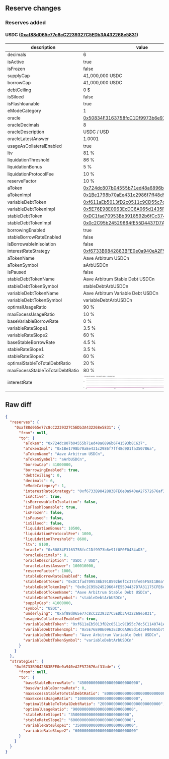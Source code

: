## Reserve changes

### Reserves added

#### USDC ([0xaf88d065e77c8cC2239327C5EDb3A432268e5831](https://arbiscan.io/address/0xaf88d065e77c8cC2239327C5EDb3A432268e5831))

| description | value |
| --- | --- |
| decimals | 6 |
| isActive | true |
| isFrozen | false |
| supplyCap | 41,000,000 USDC |
| borrowCap | 41,000,000 USDC |
| debtCeiling | 0 $ |
| isSiloed | false |
| isFlashloanable | true |
| eModeCategory | 1 |
| oracle | [0x50834F3163758fcC1Df9973b6e91f0F0F0434aD3](https://arbiscan.io/address/0x50834F3163758fcC1Df9973b6e91f0F0F0434aD3) |
| oracleDecimals | 8 |
| oracleDescription | USDC / USD |
| oracleLatestAnswer | 1.0001 |
| usageAsCollateralEnabled | true |
| ltv | 81 % |
| liquidationThreshold | 86 % |
| liquidationBonus | 5 % |
| liquidationProtocolFee | 10 % |
| reserveFactor | 10 % |
| aToken | [0x724dc807b04555b71ed48a6896b6F41593b8C637](https://arbiscan.io/address/0x724dc807b04555b71ed48a6896b6F41593b8C637) |
| aTokenImpl | [0x1Be1798b70aEe431c2986f7ff48d9D1fa350786a](https://arbiscan.io/address/0x1Be1798b70aEe431c2986f7ff48d9D1fa350786a) |
| variableDebtToken | [0xf611aEb5013fD2c0511c9CD55c7dc5C1140741A6](https://arbiscan.io/address/0xf611aEb5013fD2c0511c9CD55c7dc5C1140741A6) |
| variableDebtTokenImpl | [0x5E76E98E0963EcDC6A065d1435F84065b7523f39](https://arbiscan.io/address/0x5E76E98E0963EcDC6A065d1435F84065b7523f39) |
| stableDebtToken | [0xDC1fad70953Bb3918592b6fCc374fe05F5811B6a](https://arbiscan.io/address/0xDC1fad70953Bb3918592b6fCc374fe05F5811B6a) |
| stableDebtTokenImpl | [0x0c2C95b24529664fE55D4437D7A31175CFE6c4f7](https://arbiscan.io/address/0x0c2C95b24529664fE55D4437D7A31175CFE6c4f7) |
| borrowingEnabled | true |
| stableBorrowRateEnabled | false |
| isBorrowableInIsolation | false |
| interestRateStrategy | [0xf6733B9842883BFE0e0a940eA2F572676af31bde](https://arbiscan.io/address/0xf6733B9842883BFE0e0a940eA2F572676af31bde) |
| aTokenName | Aave Arbitrum USDCn |
| aTokenSymbol | aArbUSDCn |
| isPaused | false |
| stableDebtTokenName | Aave Arbitrum Stable Debt USDCn |
| stableDebtTokenSymbol | stableDebtArbUSDCn |
| variableDebtTokenName | Aave Arbitrum Variable Debt USDCn |
| variableDebtTokenSymbol | variableDebtArbUSDCn |
| optimalUsageRatio | 90 % |
| maxExcessUsageRatio | 10 % |
| baseVariableBorrowRate | 0 % |
| variableRateSlope1 | 3.5 % |
| variableRateSlope2 | 60 % |
| baseStableBorrowRate | 4.5 % |
| stableRateSlope1 | 3.5 % |
| stableRateSlope2 | 60 % |
| optimalStableToTotalDebtRatio | 20 % |
| maxExcessStableToTotalDebtRatio | 80 % |
| interestRate | ![ir](/.assets/d89ecf5f1ccbeb07b104da02d99f5a5862da4efa.svg) |

## Raw diff

```json
{
  "reserves": {
    "0xaf88d065e77c8cC2239327C5EDb3A432268e5831": {
      "from": null,
      "to": {
        "aToken": "0x724dc807b04555b71ed48a6896b6F41593b8C637",
        "aTokenImpl": "0x1Be1798b70aEe431c2986f7ff48d9D1fa350786a",
        "aTokenName": "Aave Arbitrum USDCn",
        "aTokenSymbol": "aArbUSDCn",
        "borrowCap": 41000000,
        "borrowingEnabled": true,
        "debtCeiling": 0,
        "decimals": 6,
        "eModeCategory": 1,
        "interestRateStrategy": "0xf6733B9842883BFE0e0a940eA2F572676af31bde",
        "isActive": true,
        "isBorrowableInIsolation": false,
        "isFlashloanable": true,
        "isFrozen": false,
        "isPaused": false,
        "isSiloed": false,
        "liquidationBonus": 10500,
        "liquidationProtocolFee": 1000,
        "liquidationThreshold": 8600,
        "ltv": 8100,
        "oracle": "0x50834F3163758fcC1Df9973b6e91f0F0F0434aD3",
        "oracleDecimals": 8,
        "oracleDescription": "USDC / USD",
        "oracleLatestAnswer": 100010000,
        "reserveFactor": 1000,
        "stableBorrowRateEnabled": false,
        "stableDebtToken": "0xDC1fad70953Bb3918592b6fCc374fe05F5811B6a",
        "stableDebtTokenImpl": "0x0c2C95b24529664fE55D4437D7A31175CFE6c4f7",
        "stableDebtTokenName": "Aave Arbitrum Stable Debt USDCn",
        "stableDebtTokenSymbol": "stableDebtArbUSDCn",
        "supplyCap": 41000000,
        "symbol": "USDC",
        "underlying": "0xaf88d065e77c8cC2239327C5EDb3A432268e5831",
        "usageAsCollateralEnabled": true,
        "variableDebtToken": "0xf611aEb5013fD2c0511c9CD55c7dc5C1140741A6",
        "variableDebtTokenImpl": "0x5E76E98E0963EcDC6A065d1435F84065b7523f39",
        "variableDebtTokenName": "Aave Arbitrum Variable Debt USDCn",
        "variableDebtTokenSymbol": "variableDebtArbUSDCn"
      }
    }
  },
  "strategies": {
    "0xf6733B9842883BFE0e0a940eA2F572676af31bde": {
      "from": null,
      "to": {
        "baseStableBorrowRate": "45000000000000000000000000",
        "baseVariableBorrowRate": 0,
        "maxExcessStableToTotalDebtRatio": "800000000000000000000000000",
        "maxExcessUsageRatio": "100000000000000000000000000",
        "optimalStableToTotalDebtRatio": "200000000000000000000000000",
        "optimalUsageRatio": "900000000000000000000000000",
        "stableRateSlope1": "35000000000000000000000000",
        "stableRateSlope2": "600000000000000000000000000",
        "variableRateSlope1": "35000000000000000000000000",
        "variableRateSlope2": "600000000000000000000000000"
      }
    }
  }
}
```